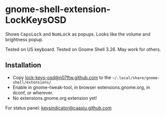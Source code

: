 # gnome-shell-extension-LockKeysOSD

Shows <kbd>CapsLock</kbd> and <kbd>NumLock</kbd> as popups.
Looks like the volume and brightness popup.

Tested on US keyboard.
Tested on Gnome Shell 3.26. May work for others.

## Installation

* Copy lock-keys-osd@n07ftw.github.com to the ```~/.local/share/gnome-shell/extensions/ ```
* Enable in gnome-tweak-tool, in browser extensions.gnome.org, in dconf, or wherever.
* No extensions.gnome.org extension yet!

For status panel: [keysindicator@caasiu.github.com](https://github.com/caasiu/gnome-shell-extension-KeysIndicator)

